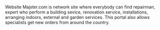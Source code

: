 Website Majster.com is network site where everybody can find repairman, expert who perform a building sevice,
renovation service, installations, arranging indoors, external and garden services.
This portal also allows specialists get new orders from around the country.
